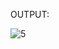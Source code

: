 OUTPUT:

![5](https://user-images.githubusercontent.com/117905345/217886458-e5b1238b-0ec0-46d2-b874-ab1eaf8b6038.jpg)
